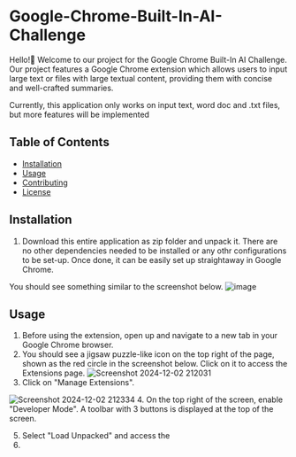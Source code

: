 # Google-Chrome-Built-In-AI-Challenge
Hello!👋 Welcome to our project for the Google Chrome Built-In AI Challenge. Our project features a Google Chrome extension which allows users to input large text or files with large textual content, providing them with concise and well-crafted summaries.

Currently, this application only works on input text, word doc and .txt files, but more features will be implemented


## Table of Contents
- [Installation](#installation)
- [Usage](#usage)
- [Contributing](#contributing)
- [License](#license)


## Installation
1. Download this entire application as zip folder and unpack it. There are no other dependencies needed to be installed or any othr configurations to be set-up. Once done, it can be easily set up straightaway in Google Chrome.

You should see something similar to the screenshot below.
![image](https://github.com/user-attachments/assets/2d79bda6-ce1c-4604-9352-17a8091e4790)


## Usage
1. Before using the extension, open up and navigate to a new tab in your Google Chrome browser.
2. You should see a jigsaw puzzle-like icon on the top right of the page, shown as the red circle in the screenshot below. Click on it to access the Extensions page.
![Screenshot 2024-12-02 212031](https://github.com/user-attachments/assets/fec499e6-80e2-4745-a809-d6fb1112394e)
3. Click on "Manage Extensions".

![Screenshot 2024-12-02 212334](https://github.com/user-attachments/assets/934857a3-b80e-453b-8744-126becb0a43f)
4. On the top right of the screen, enable "Developer Mode". A toolbar with 3 buttons is displayed at the top of the screen.

5. Select "Load Unpacked" and access the 
6. 
